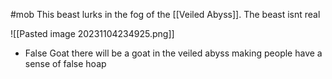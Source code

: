 #mob 
This beast lurks in the fog of the [[Veiled Abyss]]. The beast isnt real

![[Pasted image 20231104234925.png]]

- False Goat
there will be a goat in the veiled abyss making people have a sense of false hoap
